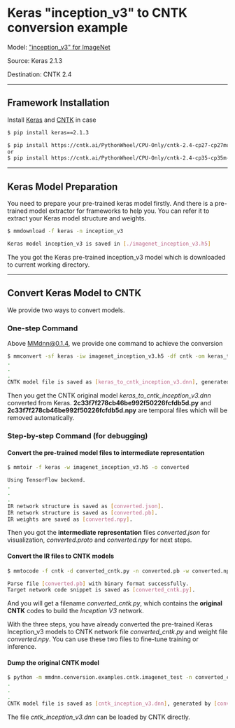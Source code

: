 # Keras "inception_v3" to CNTK conversion example

Model: ["inception_v3" for ImageNet](https://github.com/fchollet/deep-learning-models)

Source: Keras 2.1.3

Destination: CNTK 2.4

---

## Framework Installation

Install [Keras](https://keras.io/#installation) and [CNTK](https://docs.microsoft.com/en-us/cognitive-toolkit/Setup-CNTK-on-your-machine) in case

```bash
$ pip install keras==2.1.3

$ pip install https://cntk.ai/PythonWheel/CPU-Only/cntk-2.4-cp27-cp27mu-linux_x86_64.whl
or
$ pip install https://cntk.ai/PythonWheel/CPU-Only/cntk-2.4-cp35-cp35m-linux_x86_64.whl
```

---

## Keras Model Preparation

You need to prepare your pre-trained keras model firstly. And there is a pre-trained model extractor for frameworks to help you. You can refer it to extract your Keras model structure and weights.

```bash
$ mmdownload -f keras -n inception_v3

Keras model inception_v3 is saved in [./imagenet_inception_v3.h5]
```

The you got the Keras pre-trained inception_v3 model which is downloaded to current working directory.

---

## Convert Keras Model to CNTK

We provide two ways to convert models.

### **One-step Command**

Above MMdnn@0.1.4, we provide one command to achieve the conversion

```bash
$ mmconvert -sf keras -iw imagenet_inception_v3.h5 -df cntk -om keras_to_cntk_inception_v3.dnn
.
.
.
CNTK model file is saved as [keras_to_cntk_inception_v3.dnn], generated by [2c33f7f278cb46be992f50226fcfdb5d.py] and [2c33f7f278cb46be992f50226fcfdb5d.npy].
```

Then you get the CNTK original model *keras_to_cntk_inception_v3.dnn* converted from Keras. **2c33f7f278cb46be992f50226fcfdb5d.py** and **2c33f7f278cb46be992f50226fcfdb5d.npy** are temporal files which will be removed automatically.

### **Step-by-step Command (for debugging)**

#### Convert the pre-trained model files to intermediate representation

```bash
$ mmtoir -f keras -w imagenet_inception_v3.h5 -o converted

Using TensorFlow backend.
.
.
.
IR network structure is saved as [converted.json].
IR network structure is saved as [converted.pb].
IR weights are saved as [converted.npy].
```

Then you got the **intermediate representation** files *converted.json* for visualization, *converted.proto* and *converted.npy* for next steps.

#### Convert the IR files to CNTK models

```bash
$ mmtocode -f cntk -d converted_cntk.py -n converted.pb -w converted.npy

Parse file [converted.pb] with binary format successfully.
Target network code snippet is saved as [converted_cntk.py].
```

And you will get a filename *converted_cntk.py*, which contains the **original CNTK** codes to build the *Inception V3* network.

With the three steps, you have already converted the pre-trained Keras Inception_v3 models to CNTK network file *converted_cntk.py* and weight file *converted.npy*. You can use these two files to fine-tune training or inference.

#### Dump the original CNTK model

```bash
$ python -m mmdnn.conversion.examples.cntk.imagenet_test -n converted_cntk -w converted.npy --dump cntk_inception_v3.dnn
.
.
.
CNTK model file is saved as [cntk_inception_v3.dnn], generated by [converted_cntk.py] and [converted.npy].
```
The file *cntk_inception_v3.dnn* can be loaded by CNTK directly.
